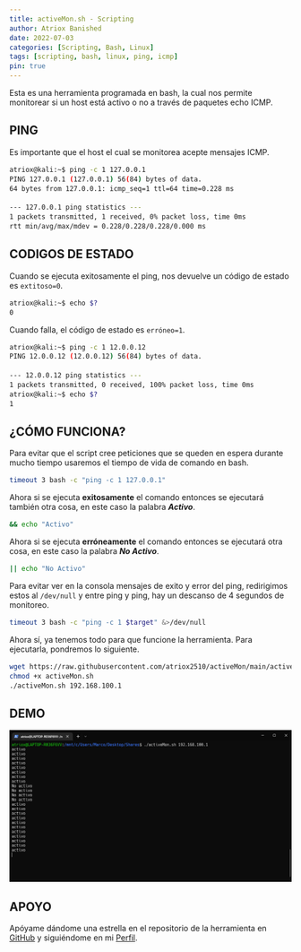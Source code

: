 ```yaml
---
title: activeMon.sh - Scripting
author: Atriox Banished
date: 2022-07-03
categories: [Scripting, Bash, Linux]
tags: [scripting, bash, linux, ping, icmp]
pin: true
---
```


Esta es una herramienta programada en bash, la cual nos permite monitorear si un host está activo o no a través de paquetes echo ICMP.

## PING
Es importante que el host el cual se monitorea acepte mensajes ICMP.
~~~bash
atriox@kali:~$ ping -c 1 127.0.0.1
PING 127.0.0.1 (127.0.0.1) 56(84) bytes of data.
64 bytes from 127.0.0.1: icmp_seq=1 ttl=64 time=0.228 ms

--- 127.0.0.1 ping statistics ---
1 packets transmitted, 1 received, 0% packet loss, time 0ms
rtt min/avg/max/mdev = 0.228/0.228/0.228/0.000 ms
~~~

## CODIGOS DE ESTADO
Cuando se ejecuta exitosamente el ping, nos devuelve un código de estado es `extitoso=0`.
~~~bash
atriox@kali:~$ echo $?
0
~~~

Cuando falla, el código de estado es `erróneo=1`.
~~~bash
atriox@kali:~$ ping -c 1 12.0.0.12
PING 12.0.0.12 (12.0.0.12) 56(84) bytes of data.

--- 12.0.0.12 ping statistics ---
1 packets transmitted, 0 received, 100% packet loss, time 0ms
atriox@kali:~$ echo $?
1
~~~

## ¿CÓMO FUNCIONA?
Para evitar que el script cree peticiones que se queden en espera durante mucho tiempo usaremos el tiempo de vida de comando en bash.
~~~bash
timeout 3 bash -c "ping -c 1 127.0.0.1"
~~~

Ahora si se ejecuta **exitosamente** el comando entonces se ejecutará también otra cosa, en este caso la palabra **_Activo_**.
~~~bash
&& echo "Activo"
~~~

Ahora si se ejecuta **erróneamente** el comando entonces se ejecutará otra cosa, en este caso la palabra **_No Activo_**.
~~~bash
|| echo "No Activo"
~~~

Para evitar ver en la consola mensajes de exito y error del ping, redirigimos estos al `/dev/null` y entre ping y ping, hay un descanso de 4 segundos de monitoreo.
~~~bash
timeout 3 bash -c "ping -c 1 $target" &>/dev/null
~~~

Ahora sí, ya tenemos todo para que funcione la herramienta. Para ejecutarla, pondremos lo siguiente.
~~~bash
wget https://raw.githubusercontent.com/atriox2510/activeMon/main/activeMon.sh
chmod +x activeMon.sh
./activeMon.sh 192.168.100.1
~~~

## DEMO
![](/assets/img/activeMon/demo.png)

## APOYO
Apóyame dándome una estrella en el repositorio de la herramienta en [GitHub](https://github.com/atriox2510/activeMon) y siguiéndome en mi [Perfil](https://github.com/atriox2510).
